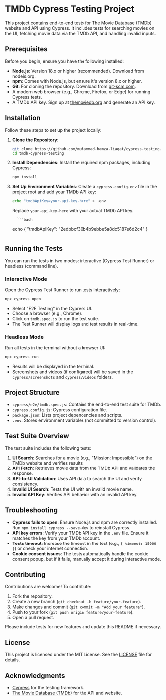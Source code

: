 # TMDb Cypress Testing Project

This project contains end-to-end tests for The Movie Database (TMDb) website and API using Cypress. It includes tests for searching movies on the UI, fetching movie data via the TMDb API, and handling invalid inputs.

## Prerequisites

Before you begin, ensure you have the following installed:

- **Node.js**: Version 18.x or higher (recommended). Download from [nodejs.org](https://nodejs.org/).
- **npm**: Comes with Node.js, but ensure it's version 8.x or higher.
- **Git**: For cloning the repository. Download from [git-scm.com](https://git-scm.com/).
- A modern web browser (e.g., Chrome, Firefox, or Edge) for running Cypress tests.
- A TMDb API key. Sign up at [themoviedb.org](https://www.themoviedb.org/) and generate an API key.

## Installation

Follow these steps to set up the project locally:

1.  **Clone the Repository**:

    ```bash
    git clone https://github.com/muhammad-hamza-liaqat/cypress-testing.git
    cd tmdb-cypress-testing
    ```

2.  **Install Dependencies**:
    Install the required npm packages, including Cypress:

    ```bash
    npm install
    ```

3.  **Set Up Environment Variables**:
    Create a `cypress.config.env` file in the project root and add your TMDb API key:

    ```bash
    echo "tmdbApiKey=your-api-key-here" > .env
    ```

    Replace `your-api-key-here` with your actual TMDb API key.

          ```bash

    echo {
    "tmdbApiKey": "2edbbcf30b4b9ebbe5a8dc5187e6d2c4"
    }

    ```

    ```

## Running the Tests

You can run the tests in two modes: interactive (Cypress Test Runner) or headless (command line).

### Interactive Mode

Open the Cypress Test Runner to run tests interactively:

```bash
npx cypress open
```

- Select "E2E Testing" in the Cypress UI.
- Choose a browser (e.g., Chrome).
- Click on `tmdb.spec.js` to run the test suite.
- The Test Runner will display logs and test results in real-time.

### Headless Mode

Run all tests in the terminal without a browser UI:

```bash
npx cypress run
```

- Results will be displayed in the terminal.
- Screenshots and videos (if configured) will be saved in the `cypress/screenshots` and `cypress/videos` folders.

## Project Structure

- `cypress/e2e/tmdb.spec.js`: Contains the end-to-end test suite for TMDb.
- `cypress.config.js`: Cypress configuration file.
- `package.json`: Lists project dependencies and scripts.
- `.env`: Stores environment variables (not committed to version control).

## Test Suite Overview

The test suite includes the following tests:

1. **UI Search**: Searches for a movie (e.g., "Mission: Impossible") on the TMDb website and verifies results.
2. **API Fetch**: Retrieves movie data from the TMDb API and validates the response.
3. **API-to-UI Validation**: Uses API data to search the UI and verify consistency.
4. **Invalid UI Search**: Tests the UI with an invalid movie name.
5. **Invalid API Key**: Verifies API behavior with an invalid API key.

## Troubleshooting

- **Cypress fails to open**: Ensure Node.js and npm are correctly installed. Run `npm install cypress --save-dev` to reinstall Cypress.
- **API key errors**: Verify your TMDb API key in the `.env` file. Ensure it matches the key from your TMDb account.
- **Tests timeout**: Increase the timeout in the test (e.g., `{ timeout: 15000 }`) or check your internet connection.
- **Cookie consent issues**: The tests automatically handle the cookie consent popup, but if it fails, manually accept it during interactive mode.

## Contributing

Contributions are welcome! To contribute:

1. Fork the repository.
2. Create a new branch (`git checkout -b feature/your-feature`).
3. Make changes and commit (`git commit -m "Add your feature"`).
4. Push to your fork (`git push origin feature/your-feature`).
5. Open a pull request.

Please include tests for new features and update this README if necessary.

## License

This project is licensed under the MIT License. See the [LICENSE](LICENSE) file for details.

## Acknowledgments

- [Cypress](https://www.cypress.io/) for the testing framework.
- [The Movie Database (TMDb)](https://www.themoviedb.org/) for the API and website.
